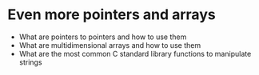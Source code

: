 # Even more pointers and arrays

* What are pointers to pointers and how to use them
* What are multidimensional arrays and how to use them
* What are the most common C standard library functions to manipulate strings
